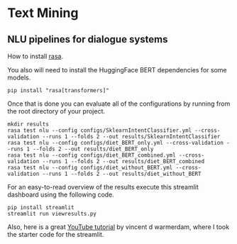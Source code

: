 # Text Mining
## NLU pipelines for dialogue systems

How to install [rasa](https://rasa.com/docs/rasa/user-guide/installation/).

You also will need to install the HuggingFace BERT dependencies for some models. 

```
pip install "rasa[transformers]"
```

Once that is done you can evaluate all of the configurations by running from the root directory of your project.

```
mkdir results
rasa test nlu --config configs/SklearnIntentClassifier.yml --cross-validation --runs 1 --folds 2 --out results/SklearnIntentClassifier
rasa test nlu --config configs/diet_BERT_only.yml --cross-validation --runs 1 --folds 2 --out results/diet_BERT_only
rasa test nlu --config configs/diet_BERT_combined.yml --cross-validation --runs 1 --folds 2 --out results/diet_BERT_combined
rasa test nlu --config configs/diet_without_BERT.yml --cross-validation --runs 1 --folds 2 --out results/diet_without_BERT
```

For an easy-to-read overview of the results execute this streamlit dashboard using the following code. 

```
pip install streamlit
streamlit run viewresults.py
```

Also, here is a great [YouTube tutorial](https://youtu.be/oj5oPGDlep4) by vincent d warmerdam, where I took the starter code for the streamlit.